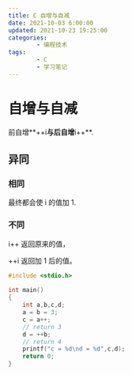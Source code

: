 ```yaml
---
title: C 自增与自减
date: 2021-10-03 6:00:00
updated: 2021-10-23 19:25:00
categories:
        - 编程技术
tags:
        - C
        - 学习笔记
---
```

# 自增与自减

前自增**++i**与后自增**i++**.

## 异同

### 相同

最终都会使 i 的值加 1.

### 不同

i++ 返回原来的值，

++i 返回加 1 后的值。

```c
#include <stdio.h>
 
int main()
{
    int a,b,c,d;
    a = b = 3;
    c = a++;
    // return 3
    d = ++b;
    // return 4
    printf("c = %d\nd = %d",c,d);
    return 0;
}
```

